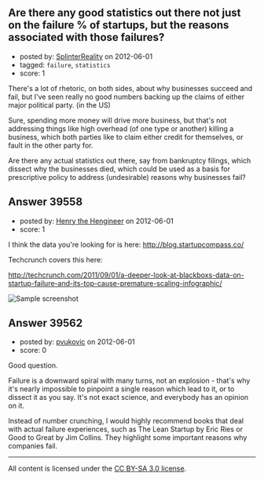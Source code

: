 ## Are there any good statistics out there not just on the failure % of startups, but the reasons associated with those failures?

- posted by: [SplinterReality](https://stackexchange.com/users/-1/18204-splinterreality) on 2012-06-01
- tagged: `failure`, `statistics`
- score: 1

There's a lot of rhetoric, on both sides, about why businesses succeed and fail, but I've seen really no good numbers backing up the claims of either major political party. (in the US)

Sure, spending more money will drive more business, but that's not addressing things like high overhead (of one type or another) killing a business, which both parties like to claim either credit for themselves, or fault in the other party for.

Are there any actual statistics out there, say from bankruptcy filings, which dissect why the businesses died, which could be used as a basis for prescriptive policy to address (undesirable) reasons why businesses fail?


## Answer 39558

- posted by: [Henry the Hengineer](https://stackexchange.com/users/-1/1692-henry-the-hengineer) on 2012-06-01
- score: 1

<p>I think the data you're looking for is here: <a href="http://blog.startupcompass.co/" rel="nofollow">http://blog.startupcompass.co/</a></p>

<p>Techcrunch covers this here:</p>

<p><a href="http://techcrunch.com/2011/09/01/a-deeper-look-at-blackboxs-data-on-startup-failure-and-its-top-cause-premature-scaling-infographic/" rel="nofollow">http://techcrunch.com/2011/09/01/a-deeper-look-at-blackboxs-data-on-startup-failure-and-its-top-cause-premature-scaling-infographic/</a></p>

<p><img src="http://i.stack.imgur.com/sOzqT.png" alt="Sample screenshot"></p>



## Answer 39562

- posted by: [pvukovic](https://stackexchange.com/users/-1/11662-pvukovic) on 2012-06-01
- score: 0

Good question.

Failure is a downward spiral with many turns, not an explosion - that's why it's nearly impossible to pinpoint a single reason which lead to it, or to dissect it as you say.  It's not exact science, and everybody has an opinion on it.

Instead of number crunching, I would highly recommend books that deal with actual failure experiences, such as The Lean Startup by Eric Ries or Good to Great by Jim Collins. They highlight some important reasons why companies fail.



---

All content is licensed under the [CC BY-SA 3.0 license](https://creativecommons.org/licenses/by-sa/3.0/).
